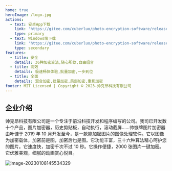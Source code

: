 ```yaml
---
home: true
heroImage: /logo.jpg
actions:
  - text: 安卓App下载
    link: 'https://gitee.com/cuberluo/photo-encryption-software/releases/download/Android/app-release_12.apk'
    type: primary
  - text: Windows端下载
    link: 'https://gitee.com/cuberluo/photo-encryption-software/releases/download/Windows/%E5%9B%BE%E7%89%87%E5%8A%A0%E5%AF%86%E5%99%A8%20%E8%AF%95%E7%94%A8%E7%89%88%20.exe'
    type: secondary
features:
  - title: 安全
    details: 36种加密算法,随心所欲,自由组合
  - title: 高效
    details: 极速畅快体验,批量加密,一步到位
  - title: 全面
    details: 混合加密,批量加密,局部加密,重影加密
footer: MIT Licensed | Copyright © 2023-帅克昂科技有限公司
---
```




## 企业介绍

帅克昂科技有限公司是一个专注于前沿科技开发和程序编写的公司。我司已开发数十个产品，图片加密器，历史剪贴板，自动执行，滚动截屏……帅慷牌图片加密器由叶慷于 2019 年 10 月开发至今，是一款能加密图片的图像处理软件。它以图像为加密载体，加密前是图，加密后也是图。它功能丰富，三十六种算法精心呵护您的图片。它速度快，加密千次不过 10 秒。它操作便捷，2000 张图片一键加密。它优雅美观，细腻的动画赏心悦目。

![image-20230108145534329](https://img2023.cnblogs.com/blog/2382715/202301/2382715-20230108145534982-33051651.png)

